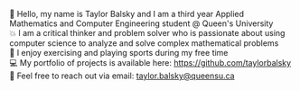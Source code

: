 👋 Hello, my name is Taylor Balsky and I am a third year Applied Mathematics and Computer Engineering student @ Queen's University <br>
💥 I am a critical thinker and problem solver who is passionate about using computer science to analyze and solve complex mathematical problems <br>
💪 I enjoy exercising and playing sports during my free time <br>
💻 My portfolio of projects is available here: https://github.com/taylorbalsky <br>
📧 Feel free to reach out via email: taylor.balsky@queensu.ca
